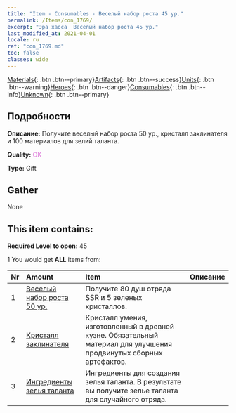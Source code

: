 ```yaml
---
title: "Item - Consumables - Веселый набор роста 45 ур."
permalink: /Items/con_1769/
excerpt: "Эра хаоса  Веселый набор роста 45 ур."
last_modified_at: 2021-04-01
locale: ru
ref: "con_1769.md"
toc: false
classes: wide
---
```

 [Materials](/ru/Items/){: .btn .btn--primary}[Artifacts](/ru/Items/Artifacts/){: .btn .btn--success}[Units](/ru/Items/Units/){: .btn .btn--warning}[Heroes](/ru/Items/Heroes/){: .btn .btn--danger}[Consumables](/ru/Items/Consumables/){: .btn .btn--info}[Unknown](/ru/Items/Unknown/){: .btn .btn--primary}

## Подробности
 **Описание:** Получите веселый набор роста 50 ур., кристалл заклинателя и 100 материалов для зелий таланта.

 **Quality:** <span style="color: #DA70D6">OK</span>

 **Type:** Gift

## Gather

  None

## This item contains:

 **Required Level to open:** 45

 1 You would get **ALL** items  from:

  | Nr | Amount |     Item    | Описание |
  |:---|:-------|:------------|:-----------:|
  | 1 | [Веселый набор роста 50 ур.](/ru/Items/con_1770/) | Получите 80 душ отряда SSR и 5 зеленых кристаллов. | 
  | 2 | [Кристалл заклинателя](/ru/Items/art_189/) | Кристалл умения, изготовленный в древней кузне. Обязательный материал для улучшения продвинутых сборных артефактов. | 
  | 3 | [Ингредиенты зелья таланта](/ru/Items/con_1120/) | Ингредиенты для создания зелья таланта. В результате вы получите зелье таланта для случайного отряда. | 
